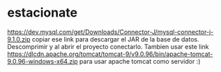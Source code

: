 # estacionate
https://dev.mysql.com/get/Downloads/Connector-J/mysql-connector-j-9.1.0.zip
copiar ese link para descargar el JAR de la base de datos.
Descomprimir y al abrir el proyecto conectarlo. 
Tambien usar este link https://dlcdn.apache.org/tomcat/tomcat-9/v9.0.96/bin/apache-tomcat-9.0.96-windows-x64.zip
para usar apache tomcat como servidor
:)
